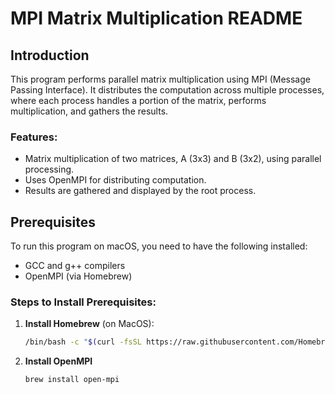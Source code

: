 # MPI Matrix Multiplication README

## Introduction
This program performs parallel matrix multiplication using MPI (Message Passing Interface). It distributes the computation across multiple processes, where each process handles a portion of the matrix, performs multiplication, and gathers the results.

### Features:
- Matrix multiplication of two matrices, A (3x3) and B (3x2), using parallel processing.
- Uses OpenMPI for distributing computation.
- Results are gathered and displayed by the root process.

## Prerequisites
To run this program on macOS, you need to have the following installed:
- GCC and g++ compilers
- OpenMPI (via Homebrew)

### Steps to Install Prerequisites:
1. **Install Homebrew** (on MacOS):
   ```bash
   /bin/bash -c "$(curl -fsSL https://raw.githubusercontent.com/Homebrew/install/HEAD/install.sh)"
    ```
2. **Install OpenMPI** 
    ```bash
    brew install open-mpi
    ```


